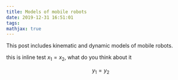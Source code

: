 ```yaml
---
title: Models of mobile robots
date: 2019-12-31 16:51:01
tags:
mathjax: true
---
```

This post includes kinematic and dynamic models of mobile robots.
<!-- more -->


this is inline test $x_1 = x_2$, what do you think about it

$$ y_1 = y_2 $$